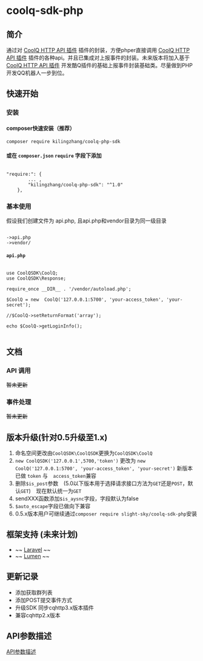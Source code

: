 # coolq-sdk-php
## 简介
通过对 [CoolQ HTTP API 插件](https://cqhttp.cc/docs/) 插件的封装，方便phper直接调用 [CoolQ HTTP API 插件](https://cqhttp.cc/docs/) 插件的各种api。并且已集成对上报事件的封装。未来版本将加入基于 [CoolQ HTTP API 插件](https://cqhttp.cc/docs/) 开发酷Q插件的基础上报事件封装基础类。尽量做到PHP开发QQ机器人一步到位。

## 快速开始

### 安装
#### composer快速安装（推荐）     
```
composer require kilingzhang/coolq-php-sdk
```
#### 或在 ```composer.json``` ```require``` 字段下添加    
```

"require:": {
        ... ,
        "kilingzhang/coolq-php-sdk": "^1.0"
    },

```

### 基本使用

假设我们创建文件为 api.php, 且api.php和vendor目录为同一级目录
```

->api.php
->vendor/

```

#### ```api.php```

```

use CoolQSDK\CoolQ;
use CoolQSDK\Response;

require_once __DIR__ . '/vendor/autoload.php';

$CoolQ = new  CoolQ('127.0.0.1:5700', 'your-access_token', 'your-secret');

//$CoolQ->setReturnFormat('array');

echo $CoolQ->getLoginInfo();


```




## 文档

### API 调用
~~暂未更新~~

### 事件处理
~~暂未更新~~

## 版本升级(针对0.5升级至1.x)
1. 命名空间更改由```CoolQSDK\CoolQSDK```更换为```CoolQSDK\CoolQ```
2. ```new CoolQSDK('127.0.0.1',5700,'token')```  更改为  ```new CoolQ('127.0.0.1:5700', 'your-access_token', 'your-secret')``` 新版本已做 ```token``` 与　```access_token```兼容
3. 删除``` $is_post ```参数　(5.0以下版本用于选择请求接口方法为```GET```还是```POST```，默认```GET```)　现在默认统一为```GET```
4. sendXXX函数添加```$is_aysnc```字段，字段默认为false
5. ```$auto_escape```字段已做向下兼容
6. 0.5.x版本用户可继续通过```composer require slight-sky/coolq-sdk-php```安装


## 框架支持 (未来计划)

- ~~ [Laravel](https://github.com/kilingzhang/coolq-laravel-sdk) ~~
- ~~ [Lumen](https://github.com/kilingzhang/coolq-lumen-sdk) ~~

## 更新记录

- 添加获取群列表
- 添加POST提交事件方式
- 升级SDK 同步cqhttp3.x版本插件
- 兼容cqhttp2.x版本

## API参数描述 
[API参数描述](https://cqhttp.cc/docs/)
